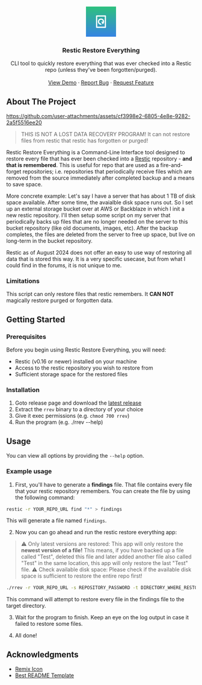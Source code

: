<!-- PROJECT LOGO -->
<br />
<div align="center">
  <a href="https://github.com/OminousLama/restic-restore-everything">
    <img src="assets/logo.svg" alt="Logo" width="80" height="80">
  </a>

  <h3 align="center">Restic Restore Everything</h3>

  <p align="center">
    CLI tool to quickly restore everything that was ever checked into a Restic repo (unless they've been forgotten/purged).
    <br />
    <br />
    <a href="assets/demo.mp4">View Demo</a>
    ·
    <a href="https://github.com/OminousLama/restic-restore-everything/issues/new?assignees=&labels=&projects=&template=bug_report.md&title=">Report Bug</a>
    ·
    <a href="https://github.com/OminousLama/restic-restore-everything/issues/new?assignees=&labels=&projects=&template=feature_request.md&title=">Request Feature</a>
  </p>
</div>


<!-- ABOUT THE PROJECT -->
## About The Project

https://github.com/user-attachments/assets/cf3998e2-6805-4e8e-9282-2a5f5516ee20

> THIS IS NOT A LOST DATA RECOVERY PROGRAM! It can not restore files from restic that restic has forgotten or purged!

Restic Restore Everything is a Command-Line Interface tool designed to restore every file that has ever been checked into a [Restic](https://restic.net/) repository - **and that is remembered**. This is useful for repo that are used as a fire-and-forget repositories; i.e. repositories that periodically receive files which are removed from the source immediately after completed backup and a means to save space.

More concrete example: Let's say I have a server that has about 1 TB of disk space available. After some time, the avaialble disk space runs out. So I set up an external storage bucket over at AWS or Backblaze in which I init a new restic repository. I'll then setup some script on my server that periodically backs up files that are no longer needed on the server to this bucket repository (like old documents, images, etc). After the backup completes, the files are deleted from the server to free up space, but live on long-term in the bucket repository.

Restic as of August 2024 does not offer an easy to use way of restoring all data that is stored this way. It is a very specific usecase, but from what I could find in the forums, it is not unique to me. 


### Limitations

This script can only restore files that restic remembers. It **CAN NOT** magically restore purged or forgotten data.

<!-- GETTING STARTED -->
## Getting Started

### Prerequisites

Before you begin using Restic Restore Everything, you will need:

- Restic (v0.16 or newer) installed on your machine
- Access to the restic repository you wish to restore from
- Sufficient storage space for the restored files


### Installation

1. Goto release page and download the [latest release](https://github.com/OminousLama/restic-restore-everything/releases/latest)
2. Extract the `rrev` binary to a directory of your choice
3. Give it exec permissions (e.g. `chmod 700 rrev`)
4. Run the program (e.g. ./rrev --help)


<!-- USAGE EXAMPLES -->
## Usage

You can view all options by providing the `--help` option.


### Example usage

1. First, you'll have to generate a **findings** file. That file contains every file that your restic repository remembers. You can create the file by using the following command:

```bash
restic -r YOUR_REPO_URL find "*" > findings
```

This will generate a file named `findings`.

2. Now you can go ahead and run the restic restore everything app:

> ⚠️ Only latest versions are restored: This app will only restore the **newest version of a file!** This means, if you have backed up a file called "Test", deleted this file and later added another file also called "Test" in the same location, this app will only restore the last "Test" file.
> ⚠️ Check available disk space: Please check if the available disk space is sufficient to restore the entire repo first! 

```bash
./rrev -r YOUR_REPO_URL -s REPOSITORY_PASSWORD -t DIRECTORY_WHERE_RESTORED_FILES_GO_TO -f PATH_TO_FINDINGS_FILE
```

This command will attempt to restore every file in the findings file to the target directory.

3. Wait for the program to finish. Keep an eye on the log output in case it failed to restore some files.

4. All done!


<!-- ACKNOWLEDGMENTS -->
## Acknowledgments

* [Remix Icon](https://remixicon.com/)
* [Best README Template](https://github.com/othneildrew/Best-README-Template)
